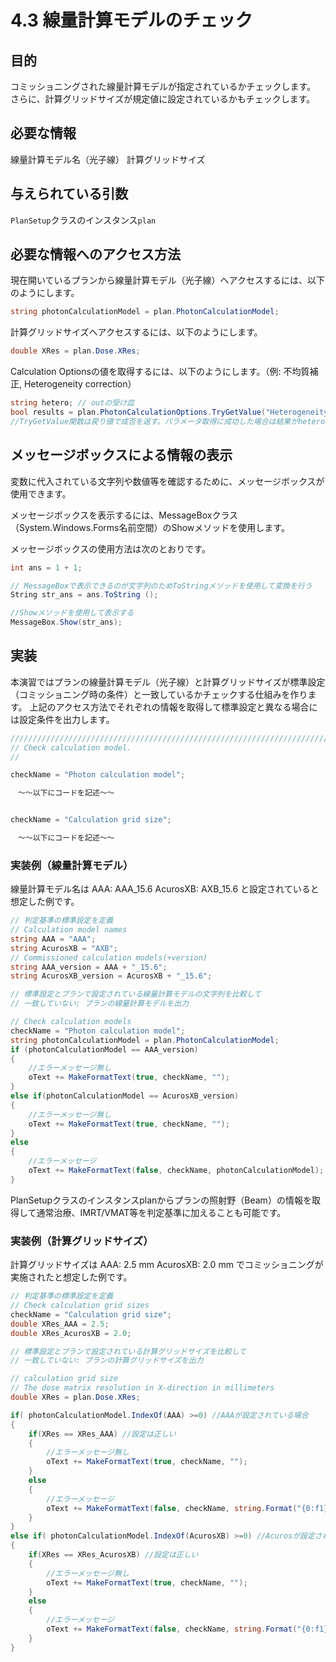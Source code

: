 # 4.3 線量計算モデルのチェック

## 目的

コミッショニングされた線量計算モデルが指定されているかチェックします。
さらに、計算グリッドサイズが規定値に設定されているかもチェックします。

## 必要な情報

線量計算モデル名（光子線）
計算グリッドサイズ

## 与えられている引数

`PlanSetup`クラスのインスタンス`plan`

## 必要な情報へのアクセス方法

現在開いているプランから線量計算モデル（光子線）へアクセスするには、以下のようにします。

```csharp
string photonCalculationModel = plan.PhotonCalculationModel;
```

計算グリッドサイズへアクセスするには、以下のようにします。

```csharp
double XRes = plan.Dose.XRes;

```

Calculation Optionsの値を取得するには、以下のようにします。（例: 不均質補正, Heterogeneity correction）
```csharp
string hetero; // outの受け皿
bool results = plan.PhotonCalculationOptions.TryGetValue("HeterogeneityCorrection", out hetero); // outは参照渡しのためのパラメータ修飾子です。
//TryGetValue関数は戻り値で成否を返す。パラメータ取得に成功した場合は結果がheteroに格納される。
```

## メッセージボックスによる情報の表示

変数に代入されている文字列や数値等を確認するために、メッセージボックスが使用できます。

メッセージボックスを表示するには、MessageBoxクラス（System.Windows.Forms名前空間）のShowメソッドを使用します。

メッセージボックスの使用方法は次のとおりです。
```csharp
int ans = 1 + 1;

// MessageBoxで表示できるのが文字列のためToStringメソッドを使用して変換を行う
String str_ans = ans.ToString ();

//Showメソッドを使用して表示する
MessageBox.Show(str_ans);

```

## 実装

本演習ではプランの線量計算モデル（光子線）と計算グリッドサイズが標準設定（コミッショニング時の条件）と一致しているかチェックする仕組みを作ります。
上記のアクセス方法でそれぞれの情報を取得して標準設定と異なる場合には設定条件を出力します。

```csharp
////////////////////////////////////////////////////////////////////////////////
// Check calculation model.
//

checkName = "Photon calculation model";

　～～以下にコードを記述～～


checkName = "Calculation grid size";

　～～以下にコードを記述～～
```

### 実装例（線量計算モデル）

線量計算モデル名は
AAA: AAA_15.6
AcurosXB: AXB_15.6
と設定されていると想定した例です。

```csharp
// 判定基準の標準設定を定義
// Calculation model names
string AAA = "AAA";
string AcurosXB = "AXB";
// Commissioned calculation models(+version)
string AAA_version = AAA + "_15.6";        
string AcurosXB_version = AcurosXB + "_15.6";

// 標準設定とプランで設定されている線量計算モデルの文字列を比較して
// 一致していない: プランの線量計算モデルを出力

// Check calculation models
checkName = "Photon calculation model";
string photonCalculationModel = plan.PhotonCalculationModel;
if (photonCalculationModel == AAA_version)
{
    //エラーメッセージ無し
    oText += MakeFormatText(true, checkName, "");
}
else if(photonCalculationModel == AcurosXB_version)
{
    //エラーメッセージ無し
    oText += MakeFormatText(true, checkName, "");
}
else
{
    //エラーメッセージ
    oText += MakeFormatText(false, checkName, photonCalculationModel);
}
```

PlanSetupクラスのインスタンスplanからプランの照射野（Beam）の情報を取得して通常治療、IMRT/VMAT等を判定基準に加えることも可能です。


### 実装例（計算グリッドサイズ）

計算グリッドサイズは
AAA: 2.5 mm
AcurosXB: 2.0 mm
でコミッショニングが実施されたと想定した例です。

```csharp
// 判定基準の標準設定を定義
// Check calculation grid sizes
checkName = "Calculation grid size";
double XRes_AAA = 2.5;
double XRes_AcurosXB = 2.0;

// 標準設定とプランで設定されている計算グリッドサイズを比較して
// 一致していない: プランの計算グリッドサイズを出力

// calculation grid size
// The dose matrix resolution in X-direction in millimeters
double XRes = plan.Dose.XRes;

if( photonCalculationModel.IndexOf(AAA) >=0) //AAAが設定されている場合
{
    if(XRes == XRes_AAA) //設定は正しい
    {
        //エラーメッセージ無し
        oText += MakeFormatText(true, checkName, "");
	}
    else
    {
        //エラーメッセージ
        oText += MakeFormatText(false, checkName, string.Format("{0:f1}", XRes) + " -> " + string.Format("{0:f1}", XRes_AAA));
	}
}
else if( photonCalculationModel.IndexOf(AcurosXB) >=0) //Acurosが設定されている場合
{
    if(XRes == XRes_AcurosXB) //設定は正しい
    {
        //エラーメッセージ無し
        oText += MakeFormatText(true, checkName, "");
	}
    else
    {
        //エラーメッセージ
        oText += MakeFormatText(false, checkName, string.Format("{0:f1}", XRes) + " -> " + string.Format("{0:f1}", XRes_AcurosXB));
	}
}

```